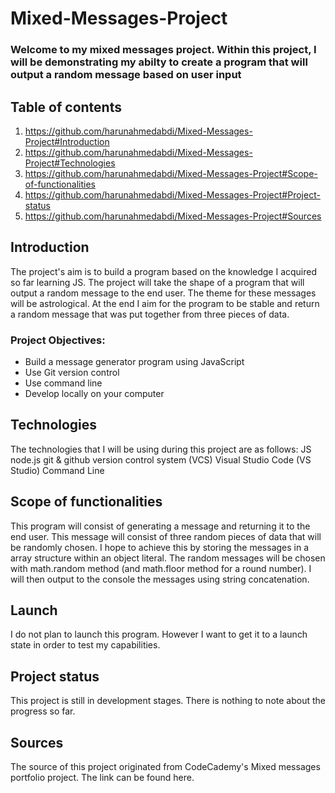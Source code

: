# Mixed-Messages-Project
### Welcome to my mixed messages project. Within this project, I will be demonstrating my abilty to create a program that will output a random message based on user input

## Table of contents
1. https://github.com/harunahmedabdi/Mixed-Messages-Project#Introduction
2. https://github.com/harunahmedabdi/Mixed-Messages-Project#Technologies
3. https://github.com/harunahmedabdi/Mixed-Messages-Project#Scope-of-functionalities
4. https://github.com/harunahmedabdi/Mixed-Messages-Project#Project-status
5. https://github.com/harunahmedabdi/Mixed-Messages-Project#Sources
## Introduction
The project's aim is to build a program based on the knowledge I acquired so far learning JS. The project will take the shape of a program that will output a random message to the end user. The theme for these messages will be astrological. At the end I aim for the program to be stable and return a random message that was put together from three pieces of data.
### Project Objectives:
* Build a message generator program using JavaScript
* Use Git version control
* Use command line
* Develop locally on your computer

## Technologies
The technologies that I will be using during this project are as follows:
JS
node.js
git & github version control system (VCS)
Visual Studio Code (VS Studio)
Command Line

## Scope of functionalities
This program will consist of generating a message and returning it to the end user. This message will consist of three random pieces of data that will be randomly chosen. I hope to achieve this by storing the messages in a array structure within an object literal. The random messages will be chosen with math.random method (and math.floor method for a round number). I will then output to the console the messages using string concatenation.

## Launch
I do not plan to launch this program. However I want to get it to a launch state in order to test my capabilities.

## Project status
This project is still in development stages. There is nothing to note about the progress so far.

## Sources
The source of this project originated from CodeCademy's Mixed messages portfolio project. The link can be found here.


